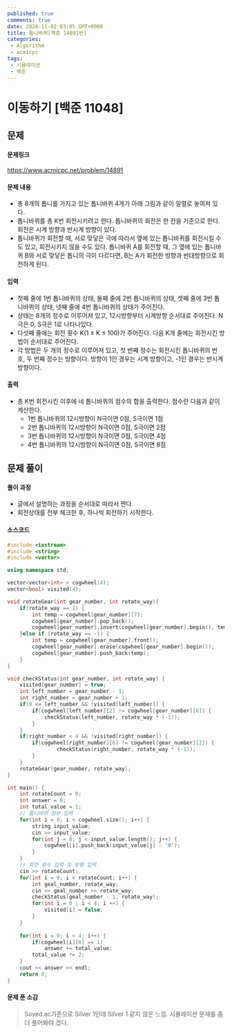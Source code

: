 ```yaml
---
published: true
comments: true
date: 2020-11-02 03:05 GMT+0900
title: 톱니바퀴[백준 14891번]
categories:
 - Algorithm
 - acmicpc
tags: 
 - 시뮬레이션
 - 백준
---
```




# 이동하기 [백준 11048]

## 문제

#### 문제링크

https://www.acmicpc.net/problem/14891

#### 문제 내용

* 총 8개의 톱니를 가지고 있는 톱니바퀴 4개가 아래 그림과 같이 일렬로 놓여져 있다. 
* 톱니바퀴를 총 K번 회전시키려고 한다. 톱니바퀴의 회전은 한 칸을 기준으로 한다. 
  회전은 시계 방향과 반시계 방향이 있다. 
* 톱니바퀴가 회전할 때, 서로 맞닿은 극에 따라서 옆에 있는 톱니바퀴를 회전시킬 수도 있고, 
  회전시키지 않을 수도 있다. 톱니바퀴 A를 회전할 때, 그 옆에 있는 톱니바퀴 B와 서로 맞닿은 톱니의 극이 
  다르다면, B는 A가 회전한 방향과 반대방향으로 회전하게 된다. 

#### 입력

* 첫째 줄에 1번 톱니바퀴의 상태, 둘째 줄에 2번 톱니바퀴의 상태, 
  셋째 줄에 3번 톱니바퀴의 상태, 넷째 줄에 4번 톱니바퀴의 상태가 주어진다.
* 상태는 8개의 정수로 이루어져 있고, 12시방향부터 시계방향 순서대로 주어진다. 
  N극은 0, S극은 1로 나타나있다.
* 다섯째 줄에는 회전 횟수 K(1 ≤ K ≤ 100)가 주어진다. 다음 K개 줄에는 회전시킨 방법이 순서대로 주어진다. 
* 각 방법은 두 개의 정수로 이루어져 있고, 첫 번째 정수는 회전시킨 톱니바퀴의 번호, 두 번째 정수는 방향이다. 방향이 1인 경우는 시계 방향이고, -1인 경우는 반시계 방향이다.

#### 출력

* 총 K번 회전시킨 이후에 네 톱니바퀴의 점수의 합을 출력한다. 점수란 다음과 같이 계산한다.
  - 1번 톱니바퀴의 12시방향이 N극이면 0점, S극이면 1점
  - 2번 톱니바퀴의 12시방향이 N극이면 0점, S극이면 2점
  - 3번 톱니바퀴의 12시방향이 N극이면 0점, S극이면 4점
  - 4번 톱니바퀴의 12시방향이 N극이면 0점, S극이면 8점



## 문제 풀이

#### 풀이 과정

* 글에서 설명하는 과정을 순서대로 따라서 짠다.
* 회전상태를 전부 체크한 후, 하나씩 회전하기 시작한다.

#### 소스코드

```c++
#include <iostream>
#include <string>
#include <vector>

using namespace std;

vector<vector<int> > cogwheel(4);
vector<bool> visited(4);

void rotateGear(int gear_number, int rotate_way){
    if(rotate_way == 1) {
        int temp = cogwheel[gear_number][7];
        cogwheel[gear_number].pop_back();
        cogwheel[gear_number].insert(cogwheel[gear_number].begin(), temp);
    }else if (rotate_way == -1) {
        int temp = cogwheel[gear_number].front();
        cogwheel[gear_number].erase(cogwheel[gear_number].begin());
        cogwheel[gear_number].push_back(temp);
    }
}

void checkStatus(int gear_number, int rotate_way) {
    visited[gear_number] = true;
    int left_number = gear_number - 1;
    int right_number = gear_number + 1;
    if(0 <= left_number && !visited[left_number]) {
        if(cogwheel[left_number][2] != cogwheel[gear_number][6]) {
            checkStatus(left_number, rotate_way * (-1));
        }
    }
    if(right_number < 4 && !visited[right_number]) {
        if(cogwheel[right_number][6] != cogwheel[gear_number][2]) {
                checkStatus(right_number, rotate_way * (-1));
        }
    }
    rotateGear(gear_number, rotate_way);
}

int main() {
    int rotateCount = 0;
    int answer = 0;
    int total_value = 1;
    // 톱니바퀴 정보 입력
    for(int i = 0; i < cogwheel.size(); i++) {
        string input_value;
        cin >> input_value;
        for(int j = 0; j < input_value.length(); j++) {
            cogwheel[i].push_back(input_value[j] - '0');
        }
    }
    // 회전 횟수 입력 및 방향 입력
    cin >> rotateCount;
    for(int i = 0; i < rotateCount; i++) {
        int geal_number, rotate_way;
        cin >> geal_number >> rotate_way;
        checkStatus(geal_number - 1, rotate_way);
        for(int i = 0 ; i < 4; i ++) {
            visited[i] = false;
        }
    }
    
    for(int i = 0; i < 4; i++) {
        if(cogwheel[i][0] == 1)
            answer += total_value;
        total_value *= 2;
    }
    cout << answer << endl;
    return 0;
}
```



#### 문제 푼 소감

> Soved.ac기준으로 Silver 1인데 Silver 1 같지 않은 느낌.
> 시뮬레이션 문제를 좀 더 풀어봐야 겠다.